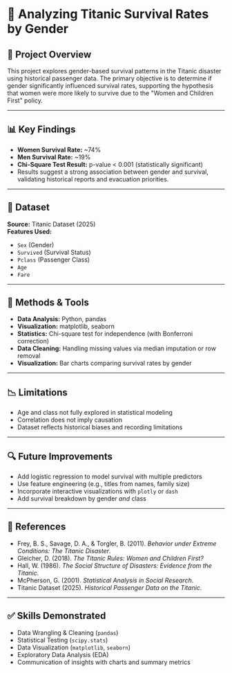# 🚢 Analyzing Titanic Survival Rates by Gender

## 📘 Project Overview

This project explores gender-based survival patterns in the Titanic disaster using historical passenger data. The primary objective is to determine if gender significantly influenced survival rates, supporting the hypothesis that women were more likely to survive due to the "Women and Children First" policy.

---

## 📊 Key Findings

- **Women Survival Rate:** ~74%
- **Men Survival Rate:** ~19%
- **Chi-Square Test Result:** p-value < 0.001 (statistically significant)
- Results suggest a strong association between gender and survival, validating historical reports and evacuation priorities.

---

## 📂 Dataset

**Source:** Titanic Dataset (2025)  
**Features Used:**
- `Sex` (Gender)
- `Survived` (Survival Status)
- `Pclass` (Passenger Class)
- `Age`
- `Fare`

---

## 🧪 Methods & Tools

- **Data Analysis:** Python, pandas
- **Visualization:** matplotlib, seaborn
- **Statistics:** Chi-square test for independence (with Bonferroni correction)
- **Data Cleaning:** Handling missing values via median imputation or row removal
- **Visualization:** Bar charts comparing survival rates by gender

---

## 📉 Limitations

- Age and class not fully explored in statistical modeling
- Correlation does not imply causation
- Dataset reflects historical biases and recording limitations

---

## 🔍 Future Improvements

- Add logistic regression to model survival with multiple predictors
- Use feature engineering (e.g., titles from names, family size)
- Incorporate interactive visualizations with `plotly` or `dash`
- Add survival breakdown by gender *and* class

---

## 📌 References

- Frey, B. S., Savage, D. A., & Torgler, B. (2011). *Behavior under Extreme Conditions: The Titanic Disaster*.
- Gleicher, D. (2018). *The Titanic Rules: Women and Children First?*
- Hall, W. (1986). *The Social Structure of Disasters: Evidence from the Titanic*.
- McPherson, G. (2001). *Statistical Analysis in Social Research*.
- Titanic Dataset (2025). *Historical Passenger Data on the Titanic*.

---
## ✅ Skills Demonstrated

- Data Wrangling & Cleaning (`pandas`)
- Statistical Testing (`scipy.stats`)
- Data Visualization (`matplotlib`, `seaborn`)
- Exploratory Data Analysis (EDA)
- Communication of insights with charts and summary metrics



